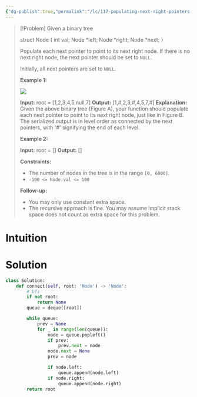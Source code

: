 ```yaml
---
{"dg-publish":true,"permalink":"/lc/117-populating-next-right-pointers-in-each-node-ii/","tags":["linkedList","tree","binaryTree","dfs","bfs"]}
---
```


> [!Problem]
> Given a binary tree
> 
> struct Node {
>   int val;
>   Node *left;
>   Node *right;
>   Node *next;
> }
> 
> Populate each next pointer to point to its next right node. If there is no next right node, the next pointer should be set to `NULL`.
> 
> Initially, all next pointers are set to `NULL`.
> 
> **Example 1:**
> 
> ![](https://assets.leetcode.com/uploads/2019/02/15/117_sample.png)
> 
> **Input:** root = [1,2,3,4,5,null,7]
> **Output:** [1,#,2,3,#,4,5,7,#]
> **Explanation:** Given the above binary tree (Figure A), your function should populate each next pointer to point to its next right node, just like in Figure B. The serialized output is in level order as connected by the next pointers, with '#' signifying the end of each level.
> 
> **Example 2:**
> 
> **Input:** root = []
> **Output:** []
> 
> **Constraints:**
> 
> - The number of nodes in the tree is in the range `[0, 6000]`.
> - `-100 <= Node.val <= 100`
> 
> **Follow-up:**
> 
> - You may only use constant extra space.
> - The recursive approach is fine. You may assume implicit stack space does not count as extra space for this problem.

# Intuition

# Solution
```python
class Solution:
    def connect(self, root: 'Node') -> 'Node':
        # bfs
        if not root:
            return None
        queue = deque([root])

        while queue:
            prev = None
            for _ in range(len(queue)):
                node = queue.popleft()
                if prev:
                    prev.next = node
                node.next = None
                prev = node

                if node.left:
                    queue.append(node.left)
                if node.right:
                    queue.append(node.right)
        return root
```